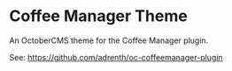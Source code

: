Coffee Manager Theme
====================

An OctoberCMS theme for the Coffee Manager plugin.

See: https://github.com/adrenth/oc-coffeemanager-plugin
